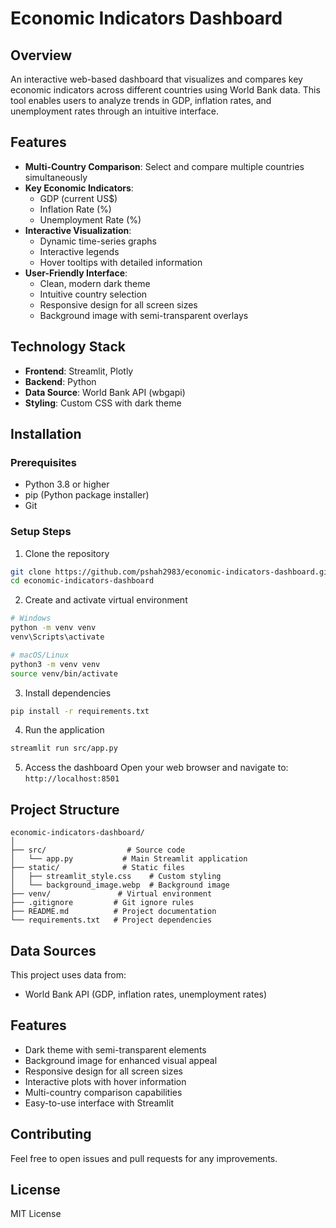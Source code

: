 # Economic Indicators Dashboard

## Overview
An interactive web-based dashboard that visualizes and compares key economic indicators across different countries using World Bank data. This tool enables users to analyze trends in GDP, inflation rates, and unemployment rates through an intuitive interface.

## Features
* **Multi-Country Comparison**: Select and compare multiple countries simultaneously
* **Key Economic Indicators**:
  * GDP (current US$)
  * Inflation Rate (%)
  * Unemployment Rate (%)
* **Interactive Visualization**:
  * Dynamic time-series graphs
  * Interactive legends
  * Hover tooltips with detailed information
* **User-Friendly Interface**:
  * Clean, modern dark theme
  * Intuitive country selection
  * Responsive design for all screen sizes
  * Background image with semi-transparent overlays

## Technology Stack
* **Frontend**: Streamlit, Plotly
* **Backend**: Python
* **Data Source**: World Bank API (wbgapi)
* **Styling**: Custom CSS with dark theme

## Installation

### Prerequisites
* Python 3.8 or higher
* pip (Python package installer)
* Git

### Setup Steps
1. Clone the repository
```bash
git clone https://github.com/pshah2983/economic-indicators-dashboard.git
cd economic-indicators-dashboard
```

2. Create and activate virtual environment
```bash
# Windows
python -m venv venv
venv\Scripts\activate

# macOS/Linux
python3 -m venv venv
source venv/bin/activate
```

3. Install dependencies
```bash
pip install -r requirements.txt
```

4. Run the application
```bash
streamlit run src/app.py
```

5. Access the dashboard
Open your web browser and navigate to: `http://localhost:8501`

## Project Structure
```
economic-indicators-dashboard/
│
├── src/                  # Source code
│   └── app.py           # Main Streamlit application
├── static/              # Static files
│   ├── streamlit_style.css    # Custom styling
│   └── background_image.webp  # Background image
├── venv/               # Virtual environment
├── .gitignore         # Git ignore rules
├── README.md          # Project documentation
└── requirements.txt   # Project dependencies
```

## Data Sources
This project uses data from:
* World Bank API (GDP, inflation rates, unemployment rates)

## Features
* Dark theme with semi-transparent elements
* Background image for enhanced visual appeal
* Responsive design for all screen sizes
* Interactive plots with hover information
* Multi-country comparison capabilities
* Easy-to-use interface with Streamlit

## Contributing
Feel free to open issues and pull requests for any improvements.

## License
MIT License 